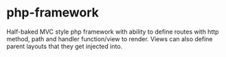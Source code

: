 # php-framework
Half-baked MVC style php framework with ability to define routes with http method, path and handler function/view to render. Views can also define parent layouts that they get injected into.
